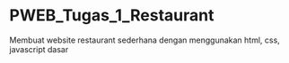 # PWEB_Tugas_1_Restaurant
Membuat website restaurant sederhana dengan menggunakan html, css, javascript dasar
